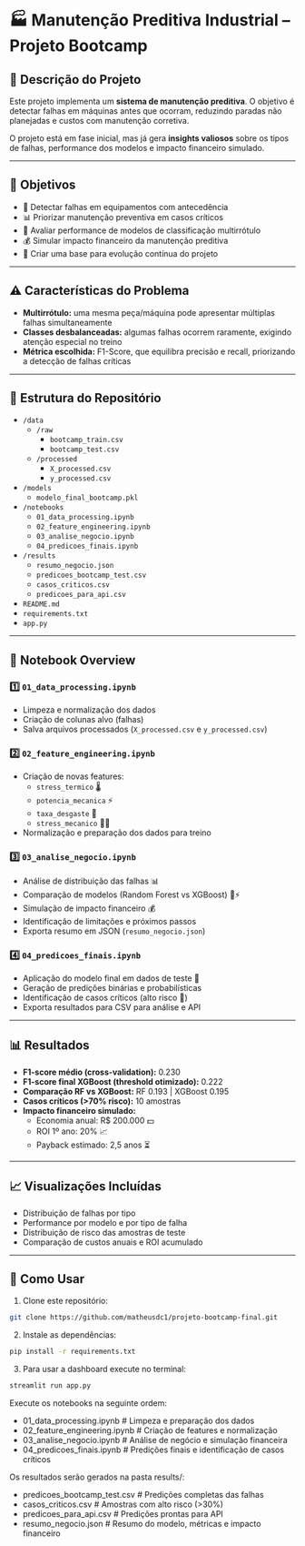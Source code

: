 # 🏭 Manutenção Preditiva Industrial – Projeto Bootcamp

## 📄 Descrição do Projeto
Este projeto implementa um **sistema de manutenção preditiva**.
O objetivo é detectar falhas em máquinas antes que ocorram, reduzindo paradas não planejadas e custos com manutenção corretiva.  

O projeto está em fase inicial, mas já gera **insights valiosos** sobre os tipos de falhas, performance dos modelos e impacto financeiro simulado.

---

## 🎯 Objetivos
- 🔧 Detectar falhas em equipamentos com antecedência  
- 📊 Priorizar manutenção preventiva em casos críticos  
- 🧠 Avaliar performance de modelos de classificação multirrótulo  
- 💰 Simular impacto financeiro da manutenção preditiva  
- 🚀 Criar uma base para evolução contínua do projeto  

---

## ⚠️ Características do Problema
- **Multirrótulo:** uma mesma peça/máquina pode apresentar múltiplas falhas simultaneamente  
- **Classes desbalanceadas:** algumas falhas ocorrem raramente, exigindo atenção especial no treino  
- **Métrica escolhida:** F1-Score, que equilibra precisão e recall, priorizando a detecção de falhas críticas  

---

## 📁 Estrutura do Repositório

- `/data`  
  - `/raw`  
    - `bootcamp_train.csv`  
    - `bootcamp_test.csv`  
  - `/processed`  
    - `X_processed.csv`  
    - `y_processed.csv`  
- `/models`  
  - `modelo_final_bootcamp.pkl`  
- `/notebooks`  
  - `01_data_processing.ipynb`  
  - `02_feature_engineering.ipynb`  
  - `03_analise_negocio.ipynb`  
  - `04_predicoes_finais.ipynb`  
- `/results`  
  - `resumo_negocio.json`  
  - `predicoes_bootcamp_test.csv`  
  - `casos_criticos.csv`  
  - `predicoes_para_api.csv`  
- `README.md`  
- `requirements.txt` 
- `app.py` 

---

## 📝 Notebook Overview

### 1️⃣ `01_data_processing.ipynb`
- Limpeza e normalização dos dados  
- Criação de colunas alvo (falhas)  
- Salva arquivos processados (`X_processed.csv` e `y_processed.csv`)  

### 2️⃣ `02_feature_engineering.ipynb`
- Criação de novas features:  
  - `stress_termico` 🌡️  
  - `potencia_mecanica` ⚡  
  - `taxa_desgaste` 🔧  
  - `stress_mecanico` 🏋️‍♂️  
- Normalização e preparação dos dados para treino  

### 3️⃣ `03_analise_negocio.ipynb`
- Análise de distribuição das falhas 📊  
- Comparação de modelos (Random Forest vs XGBoost) 🌳⚡  
- Simulação de impacto financeiro 💰  
- Identificação de limitações e próximos passos  
- Exporta resumo em JSON (`resumo_negocio.json`)  

### 4️⃣ `04_predicoes_finais.ipynb`
- Aplicação do modelo final em dados de teste 🧪  
- Geração de predições binárias e probabilísticas  
- Identificação de casos críticos (alto risco 🚨)  
- Exporta resultados para CSV para análise e API  

---

## 📊 Resultados
- **F1-score médio (cross-validation):** 0.230  
- **F1-score final XGBoost (threshold otimizado):** 0.222  
- **Comparação RF vs XGBoost:** RF 0.193 | XGBoost 0.195  
- **Casos críticos (>70% risco):** 10 amostras  
- **Impacto financeiro simulado:**  
  - Economia anual: R$ 200.000 💵  
  - ROI 1º ano: 20% 📈  
  - Payback estimado: 2,5 anos ⏳  

---

## 📈 Visualizações Incluídas
- Distribuição de falhas por tipo  
- Performance por modelo e por tipo de falha  
- Distribuição de risco das amostras de teste  
- Comparação de custos anuais e ROI acumulado  

---

## 🚀 Como Usar

1. Clone este repositório:
```bash
git clone https://github.com/matheusdc1/projeto-bootcamp-final.git
```

2. Instale as dependências:
```bash
pip install -r requirements.txt
```

3. Para usar a dashboard execute no terminal:
```bash
streamlit run app.py
```

Execute os notebooks na seguinte ordem:

- 01_data_processing.ipynb      # Limpeza e preparação dos dados
- 02_feature_engineering.ipynb  # Criação de features e normalização
- 03_analise_negocio.ipynb      # Análise de negócio e simulação financeira
- 04_predicoes_finais.ipynb     # Predições finais e identificação de casos críticos

Os resultados serão gerados na pasta results/:

- predicoes_bootcamp_test.csv   # Predições completas das falhas
- casos_criticos.csv            # Amostras com alto risco (>30%)
- predicoes_para_api.csv         # Predições prontas para API
- resumo_negocio.json           # Resumo do modelo, métricas e impacto financeiro
